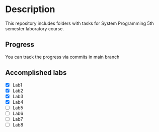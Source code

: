 # Description

This repository includes folders with tasks for System Programming 5th semester laboratory course.

## Progress

You can track the progress via commits in main branch

## Accomplished labs

- [X] Lab1
- [X] Lab2
- [X] Lab3
- [X] Lab4
- [ ] Lab5
- [ ] Lab6
- [ ] Lab7
- [ ] Lab8
